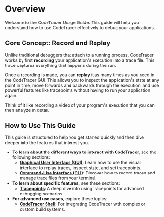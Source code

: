 # Overview

Welcome to the CodeTracer Usage Guide. This guide will help you understand how to use CodeTracer effectively to debug your applications.

## Core Concept: Record and Replay

Unlike traditional debuggers that attach to a running process, CodeTracer works by first **recording** your application's execution into a trace file. This trace captures everything that happens during the run.

Once a recording is made, you can **replay** it as many times as you need in the CodeTracer GUI. This allows you to inspect the application's state at any point in time, move forwards and backwards through the execution, and use powerful features like tracepoints without having to run your application again.

Think of it like recording a video of your program's execution that you can then analyze in detail.

## How to Use This Guide

This guide is structured to help you get started quickly and then dive deeper into the features that interest you.

*   **To learn about the different ways to interact with CodeTracer**, see the following sections:
    *   [**Graphical User Interface (GUI)**](./gui.md): Learn how to use the visual interface to replay traces, inspect state, and set tracepoints.
    *   [**Command-Line Interface (CLI)**](./cli.md): Discover how to record traces and manage trace files from your terminal.
*   **To learn about specific features**, see these sections:
    *   [**Tracepoints**](./tracepoints.md): A deep dive into using tracepoints for advanced debugging scenarios.
*   **For advanced use cases**, explore these topics:
    *   [**CodeTracer Shell**](./codetracer_shell.md): For integrating CodeTracer with complex or custom build systems.
